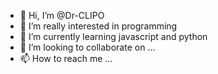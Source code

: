 - 👋 Hi, I’m @Dr-CLIPO
- 👀 I’m really interested in programming
- 🌱 I’m currently learning javascript and python
- 💞️ I’m looking to collaborate on ...
- 📫 How to reach me ...

<!---
Dr-CLIPO/Dr-CLIPO is a ✨ special ✨ repository because its `README.md` (this file) appears on your GitHub profile.
You can click the Preview link to take a look at your changes.
--->
